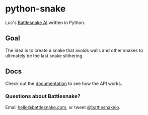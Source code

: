 # python-snake

Luc's [Battlesnake AI](https://play.battlesnake.com/) written in Python.

## Goal
The idea is to create a snake that avoids walls and other snakes to ultimately be the last snake slithering.

## Docs
Check out the [documentation](https://docs.battlesnake.com/) to see how the API works.


### Questions about Battlesnake?

Email [hello@battlesnake.com](mailto:hello@battlesnake.com), or tweet [@battlesnakeio](http://twitter.com/battlesnakeio).
